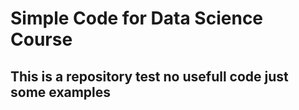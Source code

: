 # Simple Code for Data Science Course

## This is a repository test no usefull code just some examples
